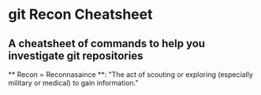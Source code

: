 # git Recon Cheatsheet
## A cheatsheet of commands to help you investigate git repositories

** Recon = Reconnasaince **: "The act of scouting or exploring (especially military or medical) to gain information."